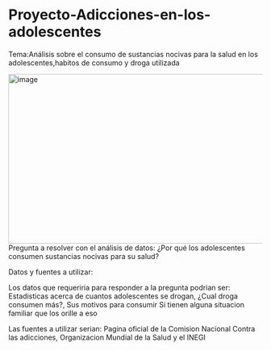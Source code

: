# Proyecto-Adicciones-en-los-adolescentes
Tema:Análisis sobre el consumo de sustancias nocivas para la salud en los adolescentes,habitos de consumo y droga utilizada

<img width="600" height="337" alt="image" src="https://github.com/user-attachments/assets/a5653fb7-20b8-4ba1-8eeb-c94f9227849d" />
Pregunta a resolver con el análisis de datos:
¿Por qué los adolescentes consumen sustancias nocivas para su salud?

Datos y fuentes a utilizar:

Los datos que requeriria para responder a la pregunta podrian ser:
Estadisticas acerca de cuantos adolescentes se drogan,
¿Cual droga consumen más?,
Sus motivos para consumir 
Si tienen alguna situacion familiar que los orille a eso

Las fuentes a utilizar serian:
Pagina oficial de la Comision Nacional Contra las adicciones,
Organizacion Mundial de la Salud y el INEGI

